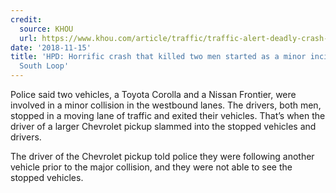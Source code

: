 ```yaml
---
credit:
  source: KHOU
  url: https://www.khou.com/article/traffic/traffic-alert-deadly-crash-shuts-down-610-s-loop-drivers-exiting-freeway-using-on-ramp/285-309611dd-98bd-487d-a87c-83bf7230d4db
date: '2018-11-15'
title: 'HPD: Horrific crash that killed two men started as a minor incident on 610
  South Loop'
---
```



Police said two vehicles, a Toyota Corolla and a Nissan Frontier, were involved in a minor collision in the westbound lanes. The drivers, both men, stopped in a moving lane of traffic and exited their vehicles. That’s when the driver of a larger Chevrolet pickup slammed into the stopped vehicles and drivers.

The driver of the Chevrolet pickup told police they were following another vehicle prior to the major collision, and they were not able to see the stopped vehicles.